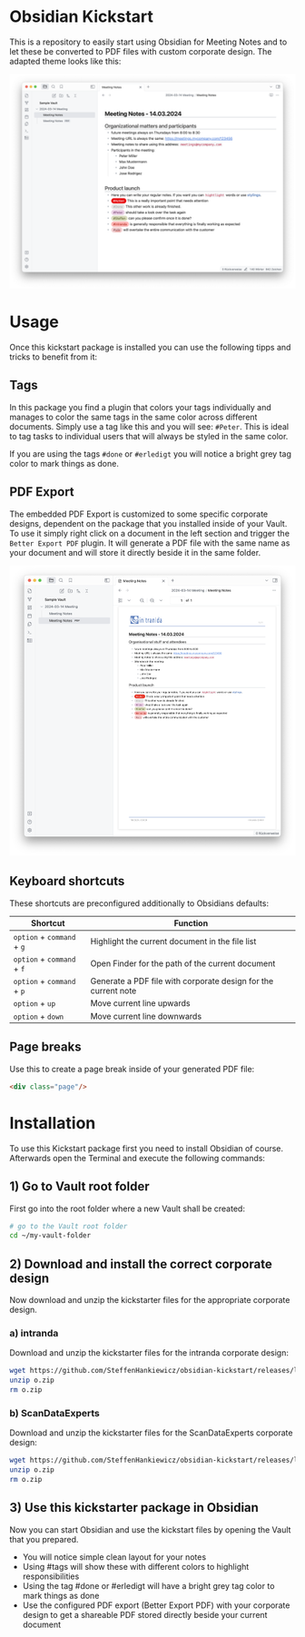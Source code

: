 # Obsidian Kickstart
This is a repository to easily start using Obsidian for Meeting Notes and to let these be converted to PDF files with custom corporate design. The adapted theme looks like this:

![Usage of Obsidian to take notes](screenshot_1.png)

# Usage
Once this kickstart package is installed you can use the following tipps and tricks to benefit from it:

## Tags
In this package you find a plugin that colors your tags individually and manages to color the same tags in the same color across different documents. Simply use a tag like this and you will see: `#Peter`. This is ideal to tag tasks to individual users that will always be styled in the same color.

If you are using the tags `#done` or `#erledigt` you will notice a bright grey tag color to mark things as done.

## PDF Export
The embedded PDF Export is customized to some specific corporate designs, dependent on the package that you installed inside of your Vault. To use it simply right click on a document in the left section and trigger the `Better Export PDF` plugin. It will generate a PDF file with the same name as your document and will store it directly beside it in the same folder.

![Generated PDF file](screenshot_2.png)

## Keyboard shortcuts
These shortcuts are preconfigured additionally to Obsidians defaults:

| Shortcut                   | Function                                                       |
| -------------------------- | -------------------------------------------------------------- |
| `option` + `command` + `g` | Highlight the current document in the file list                |
| `option` + `command` + `f` | Open Finder for the path of the current document               |
| `option` + `command` + `p` | Generate a PDF file with corporate design for the current note |
| `option` + `up`            | Move current line upwards                                      |
| `option` + `down`          | Move current line downwards                                    |

## Page breaks
Use this to create a page break inside of your generated PDF file:

```html
<div class="page"/>
```

# Installation
To use this Kickstart package first you need to install Obsidian of course. Afterwards open the Terminal and execute the following commands:

## 1) Go to Vault root folder
First go into the root folder where a new Vault shall be created:

```bash
# go to the Vault root folder
cd ~/my-vault-folder
```

## 2) Download and install the correct corporate design
Now download and unzip the kickstarter files for the appropriate corporate design.

### a) intranda 
Download and unzip the kickstarter files for the intranda corporate design:

```bash
wget https://github.com/SteffenHankiewicz/obsidian-kickstart/releases/latest/download/obsidian-intranda.zip -O o.zip
unzip o.zip
rm o.zip
```

### b) ScanDataExperts 
Download and unzip the kickstarter files for the ScanDataExperts corporate design:

```bash
wget https://github.com/SteffenHankiewicz/obsidian-kickstart/releases/latest/download/obsidian-sde.zip -O o.zip
unzip o.zip
rm o.zip
```

## 3) Use this kickstarter package in Obsidian
Now you can start Obsidian and use the kickstart files by opening the Vault that you prepared. 

- You will notice simple clean layout for your notes
- Using #tags will show these with different colors to highlight responsibilities
- Using the tag #done or #erledigt will have a bright grey tag color to mark things as done
- Use the configured PDF export (Better Export PDF) with your corporate design to get a shareable PDF stored directly beside your current document
